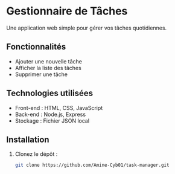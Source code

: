 # Gestionnaire de Tâches

Une application web simple pour gérer vos tâches quotidiennes.

## Fonctionnalités

- Ajouter une nouvelle tâche
- Afficher la liste des tâches
- Supprimer une tâche

## Technologies utilisées

- Front-end : HTML, CSS, JavaScript
- Back-end : Node.js, Express
- Stockage : Fichier JSON local

## Installation

1. Clonez le dépôt :

   ```bash
   git clone https://github.com/Amine-Cyb01/task-manager.git
